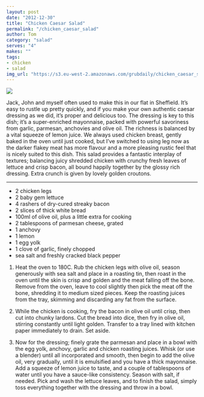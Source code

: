 ```yaml
---
layout: post
date: "2012-12-30"
title: "Chicken Caesar Salad"
permalink: "/chicken_caesar_salad"
author: Tom
category: "salad"
serves: "4"
makes: ""
tags:
- chicken
- salad
img_url: "https://s3.eu-west-2.amazonaws.com/grubdaily/chicken_caesar_salad.jpg"
---
```

<img src="https://s3.eu-west-2.amazonaws.com/grubdaily/chicken_caesar_salad.jpg" />

Jack, John and myself often used to make this in our flat in Sheffield. It’s easy to rustle up pretty quickly, and if you make your own authentic caesar dressing as we did, it’s proper and delicious too. The dressing is key to this dish; it’s a super-enriched mayonnaise, packed with powerful savoriness from garlic, parmesan, anchovies and olive oil. The richness is balanced by a vital squeeze of lemon juice. We always used chicken breast, gently baked in the oven until just cooked, but I’ve switched to using leg now as the darker flakey meat has more flavour and a more pleasing rustic feel that is nicely suited to this dish. This salad provides a fantastic interplay of textures; balancing juicy shredded chicken with crunchy fresh leaves of lettuce and crisp bacon, all bound happily together by the glossy rich dressing. Extra crunch is given by lovely golden croutons.

---
* 2 chicken legs
* 2 baby gem lettuce
* 4 rashers of dry-cured streaky bacon
* 2 slices of thick white bread
* 100ml of olive oil, plus a little extra for cooking
* 2 tablespoons of parmesan cheese, grated
* 1 anchovy
* 1 lemon
* 1 egg yolk
* 1 clove of garlic, finely chopped
* sea salt and freshly cracked black pepper

1. Heat the oven to 180C. Rub the chicken legs with olive oil, season generously with sea salt and place in a roasting tin, then roast in the oven until the skin is crisp and golden and the meat falling off the bone. Remove from the oven, leave to cool slightly then pick the meat off the bone, shredding it to medium sized pieces. Keep the roasting juices from the tray, skimming and discarding any fat from the surface.

2. While the chicken is cooking, fry the bacon in olive oil until crisp, then cut into chunky lardons. Cut the bread into dice, then fry in olive oil, stirring constantly until light golden. Transfer to a tray lined with kitchen paper immediately to drain. Set aside.

3. Now for the dressing; finely grate the parmesan and place in a bowl with the egg yolk, anchovy, garlic and chicken roasting juices. Whisk (or use a blender) until all incorporated and smooth, then begin to add the olive oil, very gradually, until it is emulsified and you have a thick mayonnaise. Add a squeeze of lemon juice to taste, and a couple of tablespoons of water until you have a sauce-like consistency. Season with salt, if needed. Pick and wash the lettuce leaves, and to finish the salad, simply toss everything together with the dressing and throw in a bowl.

